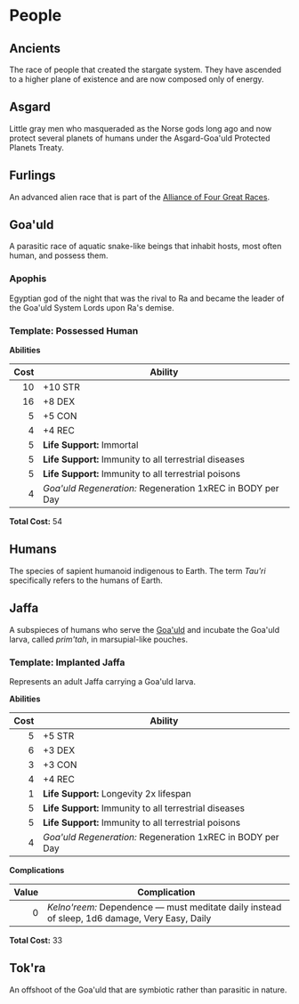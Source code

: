 # People

## Ancients

The race of people that created the stargate system. They have ascended to a higher plane of existence and are now composed only of energy.

## Asgard

Little gray men who masqueraded as the Norse gods long ago and now protect several planets of humans under the Asgard-Goa'uld Protected Planets Treaty.

## Furlings

An advanced alien race that is part of the [Alliance of Four Great Races](http://stargate.wikia.com/wiki/Alliance_of_Four_Great_Races).

## Goa'uld

A parasitic race of aquatic snake-like beings that inhabit hosts, most often human, and possess them.

### Apophis

Egyptian god of the night that was the rival to Ra and became the leader of the Goa'uld System Lords upon Ra's demise.

### Template: Possessed Human

**Abilities**

Cost | Ability
----:|--------
10 | +10 STR
16 | +8 DEX
5  | +5 CON
4  | +4 REC
5  | **Life Support:** Immortal
5  | **Life Support:** Immunity to all terrestrial diseases
5  | **Life Support:** Immunity to all terrestrial poisons
4  | _Goa'uld Regeneration:_ Regeneration 1xREC in BODY per Day

**Total Cost:** 54

## Humans

The species of sapient humanoid indigenous to Earth. The term _Tau'ri_ specifically refers to the humans of Earth.

## Jaffa

A subspieces of humans who serve the [Goa'uld](#goauld) and incubate the Goa'uld larva, called _prim'tah_, in marsupial-like pouches.

### Template: Implanted Jaffa

Represents an adult Jaffa carrying a Goa'uld larva.

**Abilities**

Cost | Ability
----:|--------
5 | +5 STR
6 | +3 DEX
3 | +3 CON
4 | +4 REC
1 | **Life Support:** Longevity 2x lifespan
5 | **Life Support:** Immunity to all terrestrial diseases
5 | **Life Support:** Immunity to all terrestrial poisons
4 | _Goa'uld Regeneration:_ Regeneration 1xREC in BODY per Day

**Complications**

Value | Complication
-----:|-------------
0 | _Kelno'reem:_ Dependence &mdash; must meditate daily instead of sleep, 1d6 damage, Very Easy, Daily

**Total Cost:** 33

## Tok'ra

An offshoot of the Goa'uld that are symbiotic rather than parasitic in nature.
